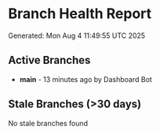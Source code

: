 # Branch Health Report
Generated: Mon Aug  4 11:49:55 UTC 2025

## Active Branches
- **main** - 13 minutes ago by Dashboard Bot

## Stale Branches (>30 days)
No stale branches found
